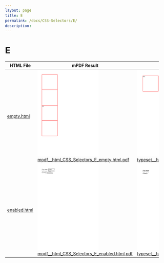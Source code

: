 ```yaml
---
layout: page
title: E
permalink: /docs/CSS-Selectors/E/
description: 
---
```


# E

| HTML File | mPDF Result | typeset.sh Result | PDFreactor Result |
|---------|---------|---------|---------|
| [empty.html](/html/CSS%20Selectors/E/empty.html) | ![](mpdf__html_CSS_Selectors_E_empty.html.png) [mpdf__html_CSS_Selectors_E_empty.html.pdf](mpdf__html_CSS_Selectors_E_empty.html.pdf) | ![](typeset__html_CSS_Selectors_E_empty.html.png) [typeset__html_CSS_Selectors_E_empty.html.pdf](typeset__html_CSS_Selectors_E_empty.html.pdf) | ![](pdfreactor__html_CSS_Selectors_E_empty.html.png) [pdfreactor__html_CSS_Selectors_E_empty.html.pdf](pdfreactor__html_CSS_Selectors_E_empty.html.pdf) |
| [enabled.html](/html/CSS%20Selectors/E/enabled.html) | ![](mpdf__html_CSS_Selectors_E_enabled.html.png) [mpdf__html_CSS_Selectors_E_enabled.html.pdf](mpdf__html_CSS_Selectors_E_enabled.html.pdf) | ![](typeset__html_CSS_Selectors_E_enabled.html.png) [typeset__html_CSS_Selectors_E_enabled.html.pdf](typeset__html_CSS_Selectors_E_enabled.html.pdf) | ![](pdfreactor__html_CSS_Selectors_E_enabled.html.png) [pdfreactor__html_CSS_Selectors_E_enabled.html.pdf](pdfreactor__html_CSS_Selectors_E_enabled.html.pdf) |
